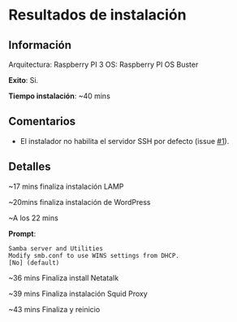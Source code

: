 # Resultados de instalación

## Información

Arquitectura: Raspberry PI 3
OS: Raspberry PI OS Buster

**Exito**: Si.

**Tiempo instalación**: ~40 mins


## Comentarios

* El instalador no habilita el servidor SSH por defecto (issue [#1](../../../issues/1)).


## Detalles

~17 mins finaliza instalación LAMP

~20mins finaliza instalación de WordPress

~A los 22 mins

**Prompt**:

```
Samba server and Utilities
Modify smb.conf to use WINS settings from DHCP.
[No] (default)
```

~36 mins Finaliza install Netatalk

~39 mins Finaliza instalación Squid Proxy

~43 mins Finaliza y reinicio

